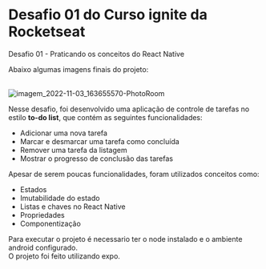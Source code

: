 # Desafio 01 do Curso ignite da Rocketseat

Desafio 01 - Praticando os conceitos do React Native

Abaixo algumas imagens finais do projeto:
<br/>
<br/>

![imagem_2022-11-03_163655570-PhotoRoom](https://user-images.githubusercontent.com/78974230/199817896-e17374aa-712d-43b9-9f3b-44efea7e2f0c.png)

Nesse desafio, foi desenvolvido uma aplicação de controle de tarefas no estilo **to-do list**, que contém as seguintes funcionalidades:

- Adicionar uma nova tarefa
- Marcar e desmarcar uma tarefa como concluída
- Remover uma tarefa da listagem
- Mostrar o progresso de conclusão das tarefas

Apesar de serem poucas funcionalidades, foram utilizados conceitos como:

- Estados
- Imutabilidade do estado
- Listas e chaves no React Native
- Propriedades
- Componentização

Para executar o projeto é necessario ter o node instalado e o ambiente android configurado.
<br/>
O projeto foi feito utilizando expo.
<br/>
<br/>
